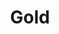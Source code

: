 ---
title: Gold
price: R80 000
limit: 4
logo: gold-cpt.png
large-logo: gold-header.png
logo_size: 120
remaining: 0

# Expo info
expo: yes
expo_space: 3x3m
banners: 3
stand: 555_ Dev Conference 2020_CPT_Gold 3 x 3m
furniture: Standard with cocktail table and two chairs. Additional furniture options are available at a extra cost
stand_style: Corner tension fabric    

#benefits
speakerSlot: yes
passes: 3
discount_disabled: false

brand_benefits:
    - Logo on podium in keynote room
    - Logo on hanging banners in keynote room

exclusive:
    - Exclusive logo branding on delegate eco-friendly notebooks

sold_out: yes
order: 30
---